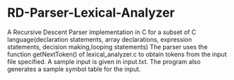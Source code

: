 # RD-Parser-Lexical-Analyzer
A Recursive Descent Parser implementation in C for a subset of C language(declaration statements, array declarations, expression statements, decision making,looping statements)
The parser uses the function getNextToken() of lexical_analyzer.c to obtain tokens from the input file specified.
A sample input is given in input.txt. The program also generates a sample symbol table for the input.
